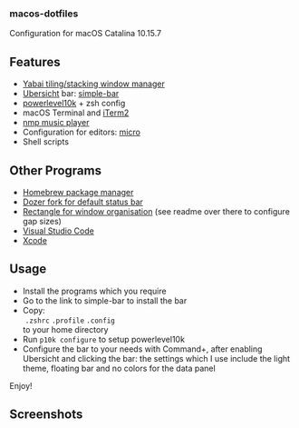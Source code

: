 ### macos-dotfiles
Configuration for macOS Catalina 10.15.7

## Features
- [Yabai tiling/stacking window manager](https://github.com/koekeishiya/yabai)
- [Ubersicht](http://tracesof.net/uebersicht/) bar: [simple-bar](https://www.simple-bar.com/)
- [powerlevel10k](https://github.com/romkatv/powerlevel10k) + zsh config
- macOS Terminal and [iTerm2](https://iterm2.com)
- [nmp music player](https://github.com/wiggocd/nmp)
- Configuration for editors: [micro](https://github.com/zyedidia/micro)
- Shell scripts

## Other Programs
- [Homebrew package manager](https://brew.sh)
- [Dozer fork for default status bar](https://github.com/wiggocd/Dozer)
- [Rectangle for window organisation](https://rectangleapp.com) (see readme over there to configure gap sizes)
- [Visual Studio Code](https://code.visualstudio.com)
- [Xcode](https://developer.apple.com/xcode/)

## Usage
- Install the programs which you require
- Go to the link to simple-bar to install the bar
- Copy:
</br> `.zshrc` `.profile` `.config`
</br>to your home directory
- Run `p10k configure` to setup powerlevel10k
- Configure the bar to your needs with Command+, after enabling Ubersicht and clicking the bar: the settings which I use include the light theme, floating bar and no colors for the data panel

Enjoy!

## Screenshots

